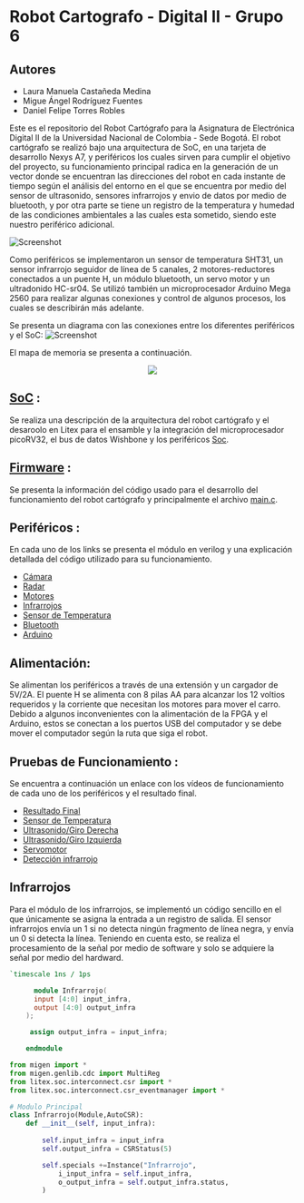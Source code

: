 # Robot Cartografo - Digital II - Grupo 6
## Autores
- Laura Manuela Castañeda Medina
- Migue Ángel Rodríguez Fuentes
- Daniel Felipe Torres Robles

Este es el repositorio del Robot Cartógrafo para la Asignatura de Electrónica Digital II de la Universidad Nacional de Colombia -  Sede Bogotá. El robot cartógrafo se realizó bajo una arquitectura de SoC, en una tarjeta de desarrollo Nexys A7, y periféricos los cuales sirven para cumplir el objetivo del proyecto, su funcionamiento principal radica en la generación de un vector donde se encuentran las direcciones del robot en cada instante de tiempo según el análisis del entorno en el que se encuentra por medio del sensor de ultrasonido, sensores infrarrojos y envio de datos por medio de bluetooth, y por otra parte se tiene un registro de la temperatura y humedad de las condiciones ambientales a las cuales esta sometido, siendo este nuestro periférico adicional.

![Screenshot](/Imagenes/robot.jpeg)

Como periféricos se implementaron un sensor de temperatura SHT31, un sensor infrarrojo seguidor de línea de 5 canales, 2 motores-reductores conectados a un puente H, un módulo bluetooth, un servo motor y un ultradonido HC-sr04. Se utilizó también un microprocesador Arduino Mega 2560 para realizar algunas conexiones y control de algunos procesos, los cuales se describirán más adelante. 

Se presenta un diagrama con las conexiones entre los diferentes periféricos y el SoC:
![Screenshot](/Imagenes/Diagrama.png)

El mapa de memoria se presenta a continuación.

<p align="center">
  <img src="/Imagenes/mem_bases.PNG" align="center">
</p>

## [SoC](/Soc_project/) :
Se realiza una descripción de la arquitectura del robot cartógrafo y el desaroolo en Litex para el ensamble y la integración del microprocesador picoRV32, el bus de datos Wishbone y los periféricos [Soc](/Soc_project/). 

## [Firmware](/Soc_project/firmware/) :
Se presenta la información del código usado para el desarrollo del funcionamiento del robot cartógrafo y principalmente el archivo [main.c](/firmware/main.c). 

## Periféricos :
En cada uno de los links se presenta el módulo en verilog y una explicación detallada del código utilizado para su funcionamiento.

- [Cámara](/module/verilog/camara/)
- [Radar](/module/verilog/ultrasonido/)
- [Motores](/module/verilog/motor/)
- [Infrarrojos](/module/verilog/Infrarrojo/)
- [Sensor de Temperatura](Sensor)
- [Bluetooth](/Bluetooth/)
- [Arduino](/Arduino)

## Alimentación:
Se alimentan los periféricos a través de una extensión y un cargador de 5V/2A. El puente H se alimenta con 8 pilas AA para alcanzar los 12 voltios requeridos y la corriente que necesitan los motores para mover el carro. Debido a algunos inconvenientes con la alimentación de la FPGA y el Arduino, estos se conectan a los puertos USB del computador y se debe mover el computador según la ruta que siga el robot.

## Pruebas de Funcionamiento :
Se encuentra a continuación un enlace con los vídeos de funcionamiento de cada uno de los periféricos y el resultado final.

- [Resultado Final](https://drive.google.com/file/d/1Xd9sIncNKMFobtAyz-pI7O6QL3_JgV-1/view?usp=sharing)
- [Sensor de Temperatura](https://drive.google.com/file/d/1pixrffHi19yyft5Y8nsA9vXhZh5-91hg/view?usp=sharing)
- [Ultrasonido/Giro Derecha](https://drive.google.com/file/d/1ecpE0GoPpAQQU9fcsPIzm5rsk7ttgX0Z/view?usp=sharing)
- [Ultrasonido/Giro Izquierda](https://drive.google.com/file/d/1iYyBev4-YIb3iKXd45IIhB8J5pmOiLwX/view?usp=sharing)
- [Servomotor](https://drive.google.com/file/d/10o4X6v5wiUOjCU5KL25QMH4Qd_uEWAP3/view?usp=sharing)
- [Detección infrarrojo](https://drive.google.com/file/d/1VY-55Iuy-bAf_h2HWuiaHlmfi-5JuQ0W/view?usp=sharing)

## Infrarrojos
Para el módulo de los infrarrojos, se implementó un código sencillo en el que únicamente se asigna la entrada a un registro de salida. El sensor infrarrojos envía un 1 si no detecta ningún fragmento de línea negra, y envía un 0 si detecta la línea. Teniendo en cuenta esto, se realiza el procesamiento de la señal por medio de software y solo se adquiere la señal por medio del hardward.

``` verilog
`timescale 1ns / 1ps

      module Infrarrojo(
      input [4:0] input_infra,
      output [4:0] output_infra
    );

     assign output_infra = input_infra;

    endmodule
```



``` python
from migen import *
from migen.genlib.cdc import MultiReg
from litex.soc.interconnect.csr import *
from litex.soc.interconnect.csr_eventmanager import *

# Modulo Principal
class Infrarrojo(Module,AutoCSR):
    def __init__(self, input_infra):
     
        self.input_infra = input_infra
        self.output_infra = CSRStatus(5)

        self.specials +=Instance("Infrarrojo",
            i_input_infra = self.input_infra,
            o_output_infra = self.output_infra.status,
        )
```

